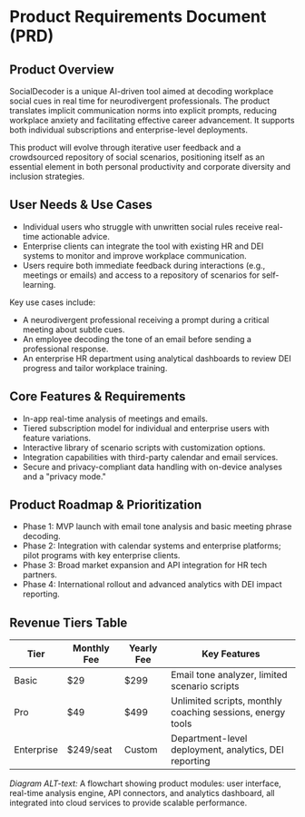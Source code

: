 # Product Requirements Document (PRD)

## Product Overview
SocialDecoder is a unique AI-driven tool aimed at decoding workplace social cues in real time for neurodivergent professionals. The product translates implicit communication norms into explicit prompts, reducing workplace anxiety and facilitating effective career advancement. It supports both individual subscriptions and enterprise-level deployments.

This product will evolve through iterative user feedback and a crowdsourced repository of social scenarios, positioning itself as an essential element in both personal productivity and corporate diversity and inclusion strategies.

## User Needs & Use Cases
- Individual users who struggle with unwritten social rules receive real-time actionable advice.
- Enterprise clients can integrate the tool with existing HR and DEI systems to monitor and improve workplace communication.
- Users require both immediate feedback during interactions (e.g., meetings or emails) and access to a repository of scenarios for self-learning.

Key use cases include:
- A neurodivergent professional receiving a prompt during a critical meeting about subtle cues.
- An employee decoding the tone of an email before sending a professional response.
- An enterprise HR department using analytical dashboards to review DEI progress and tailor workplace training.

## Core Features & Requirements
- In-app real-time analysis of meetings and emails.
- Tiered subscription model for individual and enterprise users with feature variations.
- Interactive library of scenario scripts with customization options.
- Integration capabilities with third-party calendar and email services.
- Secure and privacy-compliant data handling with on-device analyses and a "privacy mode."

## Product Roadmap & Prioritization
- Phase 1: MVP launch with email tone analysis and basic meeting phrase decoding.
- Phase 2: Integration with calendar systems and enterprise platforms; pilot programs with key enterprise clients.
- Phase 3: Broad market expansion and API integration for HR tech partners.
- Phase 4: International rollout and advanced analytics with DEI impact reporting.

## Revenue Tiers Table

| Tier         | Monthly Fee   | Yearly Fee   | Key Features                                          |
|--------------|---------------|--------------|-------------------------------------------------------|
| Basic        | $29           | $299         | Email tone analyzer, limited scenario scripts         |
| Pro          | $49           | $499         | Unlimited scripts, monthly coaching sessions, energy tools |
| Enterprise   | $249/seat     | Custom       | Department-level deployment, analytics, DEI reporting  |

*Diagram ALT-text:* A flowchart showing product modules: user interface, real-time analysis engine, API connectors, and analytics dashboard, all integrated into cloud services to provide scalable performance.